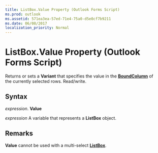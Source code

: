 ```yaml
---
title: ListBox.Value Property (Outlook Forms Script)
ms.prod: outlook
ms.assetid: 571ea3ea-57ed-71e4-75a0-d5e0cf7b9211
ms.date: 06/08/2017
localization_priority: Normal
---
```



# ListBox.Value Property (Outlook Forms Script)

Returns or sets a  **Variant** that specifies the value in the **[BoundColumn](Outlook.listbox.boundcolumn.md)** of the currently selected rows. Read/write.


## Syntax

_expression_. **Value**

_expression_ A variable that represents a  **ListBox** object.


## Remarks

 **Value** cannot be used with a multi-select **[ListBox](Outlook.listbox.md)**.


